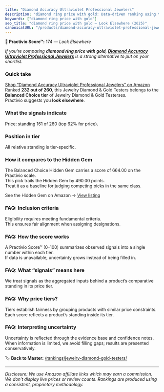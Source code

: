 ```yaml
---
title: "Diamond Accuracy Ultraviolet Professional Jewelers"
description: "diamond ring price with gold: Data-driven ranking using the Practivio Score™. Positioned by quality, value, demand, findability, momentum."
keywords: ["diamond ring price with gold"]
seo_title: "diamond ring price with gold — Look Elsewhere (2025)"
canonicalURL: "/products/diamond-accuracy-ultraviolet-professional-jewelers-B0F796NJWD/"
---
```


**🚫 Practivio Score™:** 174 — _Look Elsewhere_


*If you're comparing **diamond ring price with gold**, **[Diamond Accuracy Ultraviolet Professional Jewelers](https://www.amazon.com/dp/B0F796NJWD?tag=practivio-20)** is a strong alternative to put on your shortlist.*
### Quick take
[Shop “Diamond Accuracy Ultraviolet Professional Jewelers” on Amazon](https://www.amazon.com/dp/B0F796NJWD?tag=practivio-20)
Ranked **232 out of 260**, this Jewelry Diamond & Gold Testers belongs to the **Balanced Choice tier** of Jewelry Diamond & Gold Testerses.  
Practivio suggests you **look elsewhere**.

### What the signals indicate
Price: standing 161 of 260 (top 62% for price).  

### Position in tier
All relative standing is tier-specific.

### How it compares to the Hidden Gem
The Balanced Choice Hidden Gem carries a score of 664.00 on the Practivio scale.  
This pick trails the Hidden Gem by 490.00 points.  
Treat it as a baseline for judging competing picks in the same class.  

See the Hidden Gem on Amazon → [View listing](https://www.amazon.com/dp/B072JXQ9P5?tag=practivio-20)

### FAQ: Inclusion criteria
Eligibility requires meeting fundamental criteria.  
This ensures fair alignment when assigning designations.

### FAQ: How the score works
A Practivio Score™ (0–100) summarizes observed signals into a single number within each tier.  
If data is unavailable, uncertainty grows instead of being filled in.

### FAQ: What “signals” means here
We treat signals as the aggregated inputs behind a product’s comparative standing in its price tier.

### FAQ: Why price tiers?
Tiers establish fairness by grouping products with similar price constraints.  
Each score reflects a product’s standing inside its tier.

### FAQ: Interpreting uncertainty
Uncertainty is reflected through the evidence base and confidence notes.  
When information is limited, we avoid filling gaps; results are presented conservatively.


🏷️ **Back to Master:** [/rankings/jewelry-diamond-gold-testers/](/rankings/jewelry-diamond-gold-testers/)

---
_Disclosure: We use Amazon affiliate links which may earn a commission. We don’t display live prices or review counts. Rankings are produced using a consistent, proprietary methodology._
